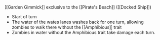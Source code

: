 [[Garden Gimmick]] exclusive to the [[Pirate's Beach]] ([[Docked Ship]])

- Start of turn
- The water of the wates lanes washes back for one turn, allowing zombies to walk there without the [[Amphibious]] trait
- Zombies in water without the Amphibious trait take damage each turn.